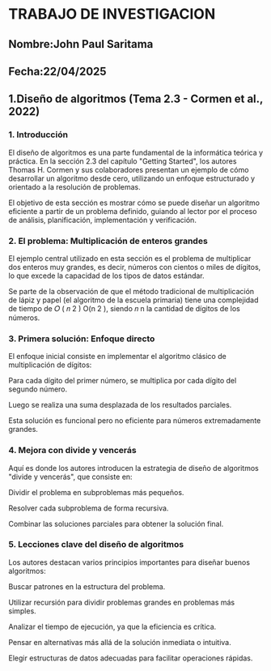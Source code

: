# TRABAJO DE INVESTIGACION

## Nombre:John Paul Saritama

## Fecha:22/04/2025


## 1.Diseño de algoritmos (Tema 2.3 - Cormen et al., 2022)

### 1. Introducción
El diseño de algoritmos es una parte fundamental de la informática teórica y práctica. En la sección 2.3 del capítulo "Getting Started", los autores Thomas H. Cormen y sus colaboradores presentan un ejemplo de cómo desarrollar un algoritmo desde cero, utilizando un enfoque estructurado y orientado a la resolución de problemas.

El objetivo de esta sección es mostrar cómo se puede diseñar un algoritmo eficiente a partir de un problema definido, guiando al lector por el proceso de análisis, planificación, implementación y verificación.

### 2. El problema: Multiplicación de enteros grandes
El ejemplo central utilizado en esta sección es el problema de multiplicar dos enteros muy grandes, es decir, números con cientos o miles de dígitos, lo que excede la capacidad de los tipos de datos estándar.

Se parte de la observación de que el método tradicional de multiplicación de lápiz y papel (el algoritmo de la escuela primaria) tiene una complejidad de tiempo de 
𝑂
(
𝑛
2
)
O(n 
2
 ), siendo 
𝑛
n la cantidad de dígitos de los números.

### 3. Primera solución: Enfoque directo
El enfoque inicial consiste en implementar el algoritmo clásico de multiplicación de dígitos:

Para cada dígito del primer número, se multiplica por cada dígito del segundo número.

Luego se realiza una suma desplazada de los resultados parciales.

Esta solución es funcional pero no eficiente para números extremadamente grandes.

### 4. Mejora con divide y vencerás
Aquí es donde los autores introducen la estrategia de diseño de algoritmos "divide y vencerás", que consiste en:

Dividir el problema en subproblemas más pequeños.

Resolver cada subproblema de forma recursiva.

Combinar las soluciones parciales para obtener la solución final.
​

### 5. Lecciones clave del diseño de algoritmos
Los autores destacan varios principios importantes para diseñar buenos algoritmos:

Buscar patrones en la estructura del problema.

Utilizar recursión para dividir problemas grandes en problemas más simples.

Analizar el tiempo de ejecución, ya que la eficiencia es crítica.

Pensar en alternativas más allá de la solución inmediata o intuitiva.

Elegir estructuras de datos adecuadas para facilitar operaciones rápidas.

